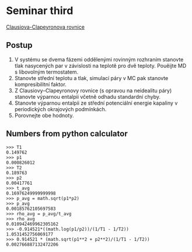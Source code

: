# Seminar third

[Clausiova-Clapeyronova rovnice](https://physics.mff.cuni.cz/kfpp/skripta/kurz_fyziky_pro_DS/display.php/molekul/8_2)

## Postup

1) V systému se dvema fázemi oddělenými rovinným
rozhraním stanovte tlak nasycených par v závislosti
na teplotě pro dvě teploty. Pouěijte MD s libovolným
termostatem.
1) Stanovte střední teplotu a tlak, simulací páry v MC
pak stanovte kompresibilitní faktor.
1) Z Clausiovy–Clapeyronovy rovnice (s opravou na neidealitu páry) stanovte výparnou entalpii včetně odhadu standardní chyby.
1) Stanovte výparnou entalpii ze střední potenciální energie kapaliny v periodických
okrajových podmínkách.
1) Porovnejte obe hodnoty. 

## Numbers from python calculator
```
>>> T1
0.149762
>>> p1
0.000826012
>>> T2
0.189763
>>> p2
0.00417761
>>> t_avg
0.16976249999999998
>>> p_avg = math.sqrt(p1*p2)
>>> p_avg
0.00185762105697583
>>> rho_avg = p_avg/t_avg
>>> rho_avg
0.010942469962305162
>>> -0.914521*((math.log(p1/p2))/(1/T1 - 1/T2))
1.0531452756069177
>>> 0.914521 * (math.sqrt(p1**2 + p2**2)/(1/T1 - 1/T2))
0.002766887132472206
```
